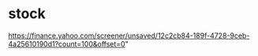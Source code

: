 # stock

https://finance.yahoo.com/screener/unsaved/12c2cb84-189f-4728-9ceb-4a25610190d1?count=100&offset=0"
